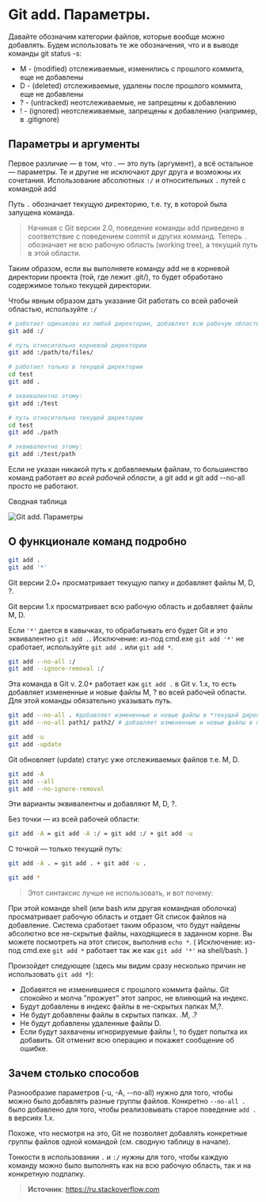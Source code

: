 # Git add. Параметры.

Давайте обозначим категории файлов, которые вообще можно добавлять. Будем использовать те же обозначения, что и в выводе команды git status -s:

- M - (modified) отслеживаемые, изменились с прошлого коммита, еще не добавлены
- D - (deleted) отслеживаемые, удалены после прошлого коммита, еще не добавлены
- ? - (untracked) неотслеживаемые, не запрещены к добавлению
- ! - (ignored) неотслеживаемые, запрещены к добавлению (например, в .gitignore)

## Параметры и аргументы

Первое различие  — в том, что . — это путь (аргумент), а всё остальное — параметры. Те и другие не исключают друг друга и возможны их сочетания.
Использование абсолютных `:/` и относительных `.` путей с командой add

Путь `.` обозначает текущую директорию, т.е. ту, в которой была запущена команда.

> Начиная с Git версии 2.0, поведение команды add приведено в соответствие с поведением commit и других комманд. Теперь `.` обозначает не всю рабочую область (working tree), а текущий путь в этой области.

Таким образом, если вы выполняете команду add не в корневой директории проекта (той, где лежит .git/), то будет обработано содержимое только текущей директории.

Чтобы явным образом дать указание Git работать со всей рабочей областью, используйте `:/`

```sh
# работает одинаково из любой директории, добавляет всю рабочую область
git add :/

# путь относительно корневой директории
git add :/path/to/files/

# работает только в текущей директории
cd test
git add .

# эквивалентно этому:
git add :/test

# путь относительно текущей директории
cd test
git add ./path

# эквивалентно этому:
git add :/test/path
```

Если не указан никакой путь к добавляемым файлам, то большинство команд работает _во всей рабочей области_, а git add и git add --no-all просто не работают.

Сводная таблица

![Git add. Параметры](/images/Others/gitadd_01.png 'Git add. Параметры')

## О функционале команд подробно

```sh
git add .
git add '*'
```

Git версии 2.0+ просматривает текущую папку и добавляет файлы M, D, ?.

Git версии 1.х просматривает всю рабочую область и добавляет файлы M, D.

Если `'*'` дается в кавычках, то обрабатывать его будет Git и это эквивалентно `git add .`. Исключение: из-под cmd.exe `git add '*'` не сработает, используйте `git add .` или `git add *`.

```sh
git add --no-all :/
git add --ignore-removal :/
```

Эта команда в Git v. 2.0+ работает как `git add .` в Git v. 1.x, то есть добавляет измененные и новые файлы M, ? во всей рабочей области. Для этой команды обязательно указывать путь.

```sh
git add --no-all . #добавляет измененные и новые файлы в *текущей директории*
git add --no-all path1/ path2/ # добавляет измененные и новые файлы в путях *относительно текущей директории*

git add -u
git add -update
```

Git обновляет (update) статус уже отслеживаемых файлов т.е. M, D.

```sh
git add -A
git add --all
git add --no-ignore-removal
```

Эти варианты эквивалентны и добавляют M, D, ?.

Без точки — из всей рабочей области:

```sh
git add -A = git add -A :/ = git add :/ + git add -u
```

С точкой — только текущий путь:

```sh
git add -A . = git add . + git add -u .

git add *
```

> Этот синтаксис лучше не использовать, и вот почему:

При этой команде shell (или bash или другая командная оболочка) просматривает рабочую область и отдает Git список файлов на добавление. Система сработает таким образом, что будут найдены абсолютно все не-скрытые файлы, находящиеся в заданном корне. Вы можете посмотреть на этот список, выполнив `echo *`. ( Исключение: из-под cmd.exe `git add *` работает так же как `git add '*'` на shell/bash. )

Произойдет следующее (здесь мы видим сразу несколько причин не использовать `git add *`):

- Добавятся не изменившиеся с прошлого коммита файлы. Git спокойно и молча "прожует" этот запрос, не влияющий на индекс.
- Будут добавлены в индекс файлы в не-скрытых папках M,?.
- Не будут добавлены файлы в скрытых папках. .M, .?
- Не будут добавлены удаленные файлы D.
- Если будут захвачены игнорируемые файлы !, то будет попытка их добавить. Git отменит всю операцию и покажет сообщение об ошибке.

## Зачем столько способов

Разнообразие параметров (-u, -A, --no-all) нужно для того, чтобы можно было добавлять разные группы файлов. Конкретно `--no-all .` было добавлено для того, чтобы реализовывать старое поведение `add .` в версиях 1.х.

Похоже, что несмотря на это, Git не позволяет добавлять конкретные группы файлов одной командой (см. сводную таблицу в начале).

Тонкости в использовании `.` и `:/` нужны для того, чтобы каждую команду можно было выполнять как на всю рабочую область, так и на конкретную подпапку.

> **Источник**: https://ru.stackoverflow.com
